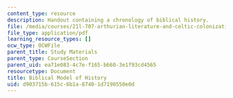 ```yaml
---
content_type: resource
description: Handout containing a chronology of biblical history.
file: /media/courses/21l-707-arthurian-literature-and-celtic-colonization-spring-2005/d903715b615c6b1a87401d7190550e0d_3_biblic_mod_his.pdf
file_type: application/pdf
learning_resource_types: []
ocw_type: OCWFile
parent_title: Study Materials
parent_type: CourseSection
parent_uid: ea71e083-4c7e-f165-b660-3e1f93cd4565
resourcetype: Document
title: Biblical Model of History
uid: d903715b-615c-6b1a-8740-1d7190550e0d
---
```

